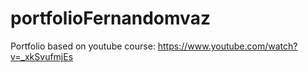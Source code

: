 # portfolioFernandomvaz
Portfolio based on youtube course: https://www.youtube.com/watch?v=_xkSvufmjEs
